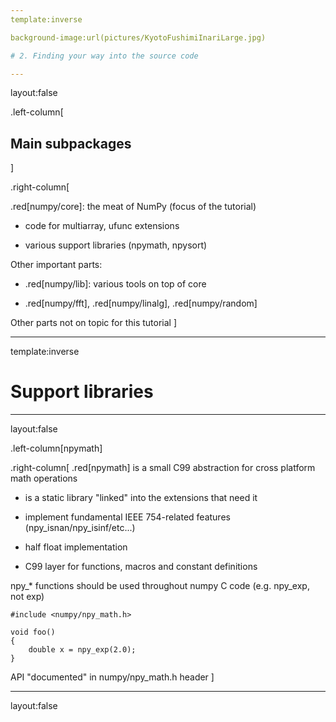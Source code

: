 ```yaml
---
template:inverse

background-image:url(pictures/KyotoFushimiInariLarge.jpg)

# 2. Finding your way into the source code

---
```


layout:false

.left-column[
  ## Main subpackages
]

.right-column[

.red[numpy/core]: the meat of NumPy (focus of the tutorial)

- code for multiarray, ufunc extensions

- various support libraries (npymath, npysort)

Other important parts:

- .red[numpy/lib]: various tools on top of core

- .red[numpy/fft], .red[numpy/linalg], .red[numpy/random]

Other parts not on topic for this tutorial 
]

---
template:inverse

# Support libraries

---
layout:false

.left-column[npymath]

.right-column[
.red[npymath] is a small C99 abstraction for cross platform math operations

- is a static library "linked" into the extensions that need it

- implement fundamental IEEE 754-related features (npy_isnan/npy_isinf/etc...)

- half float implementation

- C99 layer for functions, macros and constant definitions

npy_* functions should be used throughout numpy C code (e.g. npy_exp, not exp)

```
#include <numpy/npy_math.h>

void foo()
{
	double x = npy_exp(2.0);
}
```

API "documented" in numpy/npy_math.h header
]

---
layout:false

<!--
# Describe PyArray_Type + PyArrayObject
# multiarray module
	- define the scalar arrays types in scalartypes.c.src
# talk a bit about the different iterator protocols, the API pointer, etc...
-->
